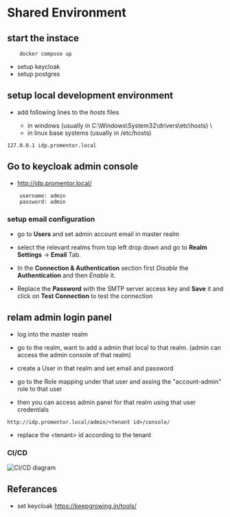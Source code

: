 # Shared Environment

## start the instace

```
    docker compose up
```

- setup keycloak
- setup postgres

## setup local development environment

- add following lines to the _hosts_ files

  - in windows (usually in C:\Windows\System32\drivers\etc\hosts) \
  - in linux base systems (usually in /etc/hosts)

```
127.0.0.1 idp.promentor.local
```

## Go to keycloak admin console

- http://idp.promentor.local/

```
    username: admin
    password: admin
```

### setup email configuration

- go to <b>Users</b> and set admin account email in master realm

- select the relevant realms from top left drop down and go to <b>Realm Settings</b> -> <b> Email</b> Tab.

- In the <b>Connection & Authentication</b> section first <i>Disable</i> the <b>Authentication</b> and then <i>Enable</i> it.

- Replace the <b>Password</b> with the SMTP server access key and <b>Save</b> it and click on <b>Test Connection</b> to test the connection

## relam admin login panel

- log into the master realm
- go to the realm, want to add a admin that local to that realm. (admin can access the admin console of that realm)
- create a User in that realm and set email and password
- go to the Role mapping under that user and assing the "account-admin" role to that user

- then you can access admin panel for that realm using that user credentials

```
http://idp.promentor.local/admin/<tenant id>/console/
```

- replace the \<tenant\> id according to the tenant

### CI/CD

<img src="https://github.com/Pro-Mentor/shared-environment/blob/main/assets/Shared_ENV_Deployment.drawio.png" alt="CI/CD diagram" title="CI/CD Diagram">

## Referances

- set keycloak
  https://keepgrowing.in/tools/
